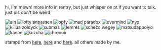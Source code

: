 hi, I'm mewn! more info in rentry, but just whisper on pt if you want to talk. just pls don't be weird

  
![ain](https://i.imgur.com/CdJ8ha1.png) ![lofty anpassen](https://files.catbox.moe/7c743u.gif) ![opfy](https://i.imgur.com/PDgcbSy.gif) ![mad paradox](https://i.imgur.com/vLsgpJU.gif) ![overmind](https://i.imgur.com/12IBQai.gif) ![nyx](https://i.imgur.com/KvA7TBX.gif) 
![killua zoldyck](https://64.media.tumblr.com/f2854901ec8b08ae004b5d2b62fcc77e/tumblr_pd0rjiQMd51xbgu08o7_100.gif) ![submas](https://64.media.tumblr.com/6866991f4055acab73c89f23e8fb3dcf/2647beeb24a39fba-ec/s100x200/c69d92e18a6e297e8a7e7601ab913015cc4da88e.gif)
![lemres](https://64.media.tumblr.com/521a89b682aadc47573e297b75317d99/e02cf7239140df0e-b1/s100x200/e1382de5002ce422aed2d5c321fd9756cddff220.png) ![schezo wegey](https://64.media.tumblr.com/d01901dbab7f4e40fafb15a2156e8e10/f2f5455631e66416-98/s100x200/f553482598fc6606d798dac7711f9d7911cbcae3.png)
![matsudappoiyo](https://i.imgur.com/MWkP2fc.png) ![kanae](https://i.imgur.com/rjSDOUR.gif) ![kuzuha](https://i.imgur.com/0WoU6iE.gif) ![chronoir](https://i.imgur.com/r5GBI71.gif) 

stamps from [here](https://stampkin.tumblr.com), [here](https://www.deviantart.com/iddle-diddle/art/Subway-Master-stamp-196619730) and [here](https://www.deviantart.com/simlishbacon/gallery/42786513/stamp). all others made by me.
<!---
ainfortnite/ainfortnite is a ✨ special ✨ repository because its `README.md` (this file) appears on your GitHub profile.
You can click the Preview link to take a look at your changes.
--->
